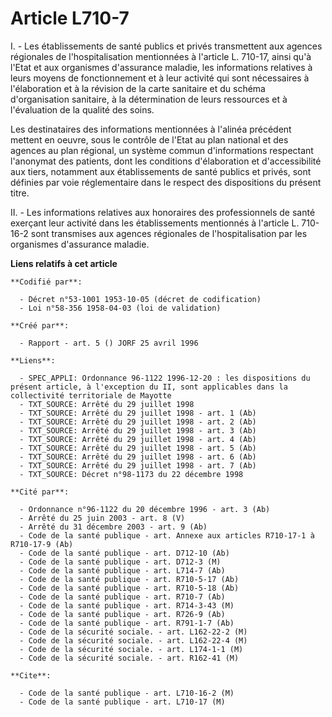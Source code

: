 # Article L710-7

I. - Les établissements de santé publics et privés transmettent aux agences régionales de l'hospitalisation mentionnées à
l'article L. 710-17, ainsi qu'à l'Etat et aux organismes d'assurance maladie, les informations relatives à leurs moyens de
fonctionnement et à leur activité qui sont nécessaires à l'élaboration et à la révision de la carte sanitaire et du schéma
d'organisation sanitaire, à la détermination de leurs ressources et à l'évaluation de la qualité des soins.

Les destinataires des informations mentionnées à l'alinéa précédent mettent en oeuvre, sous le contrôle de l'Etat au plan
national et des agences au plan régional, un système commun d'informations respectant l'anonymat des patients, dont les
conditions d'élaboration et d'accessibilité aux tiers, notamment aux établissements de santé publics et privés, sont définies
par voie réglementaire dans le respect des dispositions du présent titre.

II. - Les informations relatives aux honoraires des professionnels de santé exerçant leur activité dans les établissements
mentionnés à l'article L. 710-16-2 sont transmises aux agences régionales de l'hospitalisation par les organismes d'assurance
maladie.

**Liens relatifs à cet article**

	**Codifié par**:

	  - Décret n°53-1001 1953-10-05 (décret de codification)
	  - Loi n°58-356 1958-04-03 (loi de validation)

	**Créé par**:

	  - Rapport - art. 5 () JORF 25 avril 1996

	**Liens**:

	  - SPEC_APPLI: Ordonnance 96-1122 1996-12-20 : les dispositions du présent article, à l'exception du II, sont applicables dans la collectivité territoriale de Mayotte
	  - TXT_SOURCE: Arrêté du 29 juillet 1998
	  - TXT_SOURCE: Arrêté du 29 juillet 1998 - art. 1 (Ab)
	  - TXT_SOURCE: Arrêté du 29 juillet 1998 - art. 2 (Ab)
	  - TXT_SOURCE: Arrêté du 29 juillet 1998 - art. 3 (Ab)
	  - TXT_SOURCE: Arrêté du 29 juillet 1998 - art. 4 (Ab)
	  - TXT_SOURCE: Arrêté du 29 juillet 1998 - art. 5 (Ab)
	  - TXT_SOURCE: Arrêté du 29 juillet 1998 - art. 6 (Ab)
	  - TXT_SOURCE: Arrêté du 29 juillet 1998 - art. 7 (Ab)
	  - TXT_SOURCE: Décret n°98-1173 du 22 décembre 1998

	**Cité par**:

	  - Ordonnance n°96-1122 du 20 décembre 1996 - art. 3 (Ab)
	  - Arrêté du 25 juin 2003 - art. 8 (V)
	  - Arrêté du 31 décembre 2003 - art. 9 (Ab)
	  - Code de la santé publique - art. Annexe aux articles R710-17-1 à R710-17-9 (Ab)
	  - Code de la santé publique - art. D712-10 (Ab)
	  - Code de la santé publique - art. D712-3 (M)
	  - Code de la santé publique - art. L714-7 (Ab)
	  - Code de la santé publique - art. R710-5-17 (Ab)
	  - Code de la santé publique - art. R710-5-18 (Ab)
	  - Code de la santé publique - art. R710-7 (Ab)
	  - Code de la santé publique - art. R714-3-43 (M)
	  - Code de la santé publique - art. R726-9 (Ab)
	  - Code de la santé publique - art. R791-1-7 (Ab)
	  - Code de la sécurité sociale. - art. L162-22-2 (M)
	  - Code de la sécurité sociale. - art. L162-22-4 (M)
	  - Code de la sécurité sociale. - art. L174-1-1 (M)
	  - Code de la sécurité sociale. - art. R162-41 (M)

	**Cite**:

	  - Code de la santé publique - art. L710-16-2 (M)
	  - Code de la santé publique - art. L710-17 (M)
